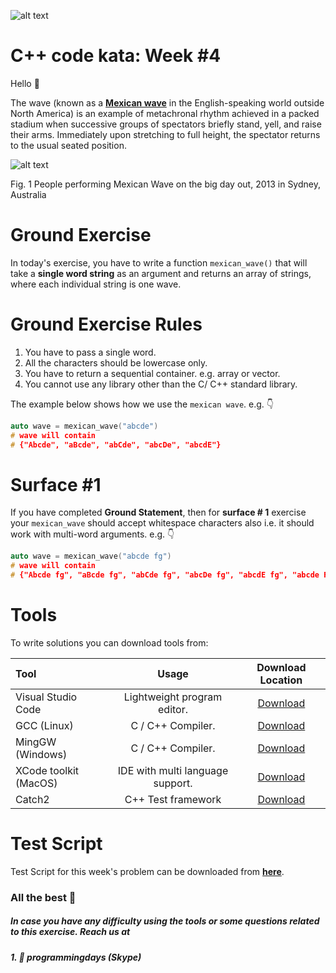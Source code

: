 ![alt text](http://programmingdays.com/img/62c218d0-fda7-4dd2-b49f-8628130c4c8f.png "programmingDays")

# C++ code kata: Week #4

Hello &#x1F44B;

The wave (known as a **[Mexican wave](https://en.wikipedia.org/wiki/Wave_(audience))** in the English-speaking world outside North America) is an example of metachronal rhythm achieved in a packed stadium when successive groups of spectators briefly stand, yell, and raise their arms. Immediately upon stretching to full height, the spectator returns to the usual seated position. 

![alt text](https://upload.wikimedia.org/wikipedia/commons/4/46/Big_Day_Out_%288392285402%29.jpg "Mexican Wave")

Fig. 1 People performing Mexican Wave on the big day out, 2013 in Sydney, Australia

# Ground Exercise

In today's exercise, you have to write a function `mexican_wave()` that will take a **single word string** as an argument and returns an array of strings, where each individual string is one wave. 

# Ground Exercise Rules
1. You have to pass a single word.
2. All the characters should be lowercase only.
3. You have to return a sequential container.  e.g. array or vector.
4. You cannot use any library other than the C/ C++ standard library.

The example below shows how we use the `mexican wave`. e.g. &#x1F447;

```C++
auto wave = mexican_wave("abcde")
# wave will contain
# {"Abcde", "aBcde", "abCde", "abcDe", "abcdE"}
```

# Surface #1

If you have completed **Ground Statement**, then for **surface # 1**  exercise your `mexican_wave` should accept whitespace characters also i.e. it should work with multi-word arguments. e.g. &#x1F447;

```C++
auto wave = mexican_wave("abcde fg")
# wave will contain
# {"Abcde fg", "aBcde fg", "abCde fg", "abcDe fg", "abcdE fg", "abcde Fg", "abcde fG"}
```

# Tools 

To write solutions you can download tools from:

| Tool | Usage | Download Location |
|:-----|:-----:|:-----------------:|
|Visual Studio Code |Lightweight program editor. |[Download](https://code.visualstudio.com/download)|
|GCC (Linux)|C / C++ Compiler.|[Download](https://gcc.gnu.org/)|
|MingGW (Windows)| C / C++ Compiler.|[Download](http://www.mingw.org/)|
|XCode toolkit (MacOS)| IDE with multi language support.|[Download](https://developer.apple.com/xcode/)|
|Catch2|C++ Test framework|[Download](https://github.com/catchorg/Catch2)| 

# Test Script 
Test Script for this week's problem can be downloaded from **[here](https://1drv.ms/u/s!An6FDnpXbnZ80jeSzHAGqHA7VUj-)**.

### All the best &#x1F91E;


##### _In case you have any difficulty using the tools or some questions related to this exercise. Reach us at_
#####  1. &#x1F4AC; programmingdays (Skype)